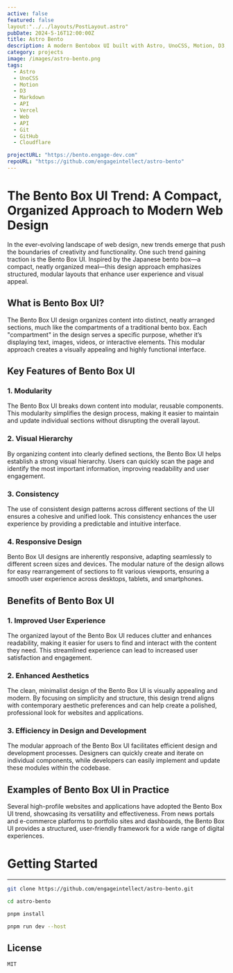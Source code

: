 ```yaml
---
active: false
featured: false
layout:"../../layouts/PostLayout.astro"
pubDate: 2024-5-16T12:00:00Z
title: Astro Bento
description: A modern Bentobox UI built with Astro, UnoCSS, Motion, D3, and Markdown.
category: projects
image: /images/astro-bento.png
tags:
  - Astro
  - UnoCSS
  - Motion
  - D3
  - Markdown
  - API
  - Vercel
  - Web
  - API
  - Git
  - GitHub
  - Cloudflare

projectURL: "https://bento.engage-dev.com"
repoURL: "https://github.com/engageintellect/astro-bento"
---
```


# The Bento Box UI Trend: A Compact, Organized Approach to Modern Web Design

In the ever-evolving landscape of web design, new trends emerge that push the boundaries of creativity and functionality. One such trend gaining traction is the Bento Box UI. Inspired by the Japanese bento box—a compact, neatly organized meal—this design approach emphasizes structured, modular layouts that enhance user experience and visual appeal.

## What is Bento Box UI?

The Bento Box UI design organizes content into distinct, neatly arranged sections, much like the compartments of a traditional bento box. Each "compartment" in the design serves a specific purpose, whether it’s displaying text, images, videos, or interactive elements. This modular approach creates a visually appealing and highly functional interface.

## Key Features of Bento Box UI

### 1. **Modularity**

The Bento Box UI breaks down content into modular, reusable components. This modularity simplifies the design process, making it easier to maintain and update individual sections without disrupting the overall layout.

### 2. **Visual Hierarchy**

By organizing content into clearly defined sections, the Bento Box UI helps establish a strong visual hierarchy. Users can quickly scan the page and identify the most important information, improving readability and user engagement.

### 3. **Consistency**

The use of consistent design patterns across different sections of the UI ensures a cohesive and unified look. This consistency enhances the user experience by providing a predictable and intuitive interface.

### 4. **Responsive Design**

Bento Box UI designs are inherently responsive, adapting seamlessly to different screen sizes and devices. The modular nature of the design allows for easy rearrangement of sections to fit various viewports, ensuring a smooth user experience across desktops, tablets, and smartphones.

## Benefits of Bento Box UI

### 1. **Improved User Experience**

The organized layout of the Bento Box UI reduces clutter and enhances readability, making it easier for users to find and interact with the content they need. This streamlined experience can lead to increased user satisfaction and engagement.

### 2. **Enhanced Aesthetics**

The clean, minimalist design of the Bento Box UI is visually appealing and modern. By focusing on simplicity and structure, this design trend aligns with contemporary aesthetic preferences and can help create a polished, professional look for websites and applications.

### 3. **Efficiency in Design and Development**

The modular approach of the Bento Box UI facilitates efficient design and development processes. Designers can quickly create and iterate on individual components, while developers can easily implement and update these modules within the codebase.

## Examples of Bento Box UI in Practice

Several high-profile websites and applications have adopted the Bento Box UI trend, showcasing its versatility and effectiveness. From news portals and e-commerce platforms to portfolio sites and dashboards, the Bento Box UI provides a structured, user-friendly framework for a wide range of digital experiences.

# Getting Started

---

```bash
git clone https://github.com/engageintellect/astro-bento.git
```

```bash
cd astro-bento
```

```bash
pnpm install
```

```bash
pnpm run dev --host
```

## License

```
MIT
```
